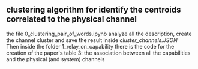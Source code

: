 ## clustering algorithm for identify the centroids correlated to the physical channel  
the file 0_clustering_pair_of_words.ipynb analyze all the description, create the channel cluster and save the result inside _cluster_channels.JSON_   
Then inside the folder 1_relay_on_capability there is the code for the creation of the paper's table 3: the association between all the capabilities and the physical (and system) channels
